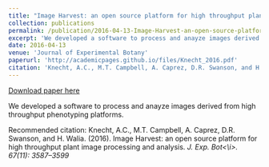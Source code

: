 ```yaml
---
title: "Image Harvest: an open source platform for high throughput plant image processing and analysis"
collection: publications
permalink: /publication/2016-04-13-Image-Harvest-an-open-source-platform-for-high-throughput-plant-image-processing-and-analysis
excerpt: 'We developed a software to process and anayze images derived from high throughput phenotyping platforms.'
date: 2016-04-13
venue: 'Journal of Experimental Botany'
paperurl: 'http://academicpages.github.io/files/Knecht_2016.pdf'
citation: 'Knecht, A.C., M.T. Campbell, A. Caprez, D.R. Swanson, and H. Walia. (2016). Image Harvest: an open source platform for high throughput plant image processing and analysis. <i>J. Exp. Bot<\i>. 67(11): 3587–3599'
---
```


<a href='http://academicpages.github.io/files/Knecht_2016.pdf'>Download paper here</a>

We developed a software to process and anayze images derived from high throughput phenotyping platforms.

Recommended citation: Knecht, A.C., M.T. Campbell, A. Caprez, D.R. Swanson, and H. Walia. (2016). Image Harvest: an open source platform for high throughput plant image processing and analysis. <i>J. Exp. Bot<\i>. 67(11): 3587–3599